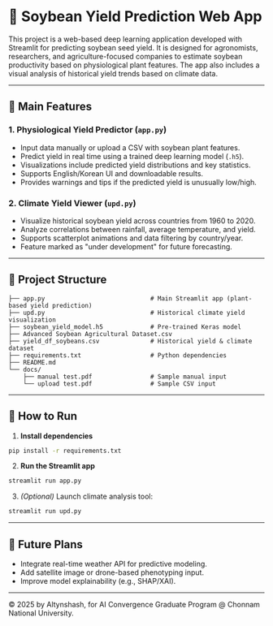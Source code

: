 
# 🌱 Soybean Yield Prediction Web App

This project is a web-based deep learning application developed with Streamlit for predicting soybean seed yield. It is designed for agronomists, researchers, and agriculture-focused companies to estimate soybean productivity based on physiological plant features. The app also includes a visual analysis of historical yield trends based on climate data.

---

## 🧠 Main Features

### 1. Physiological Yield Predictor (`app.py`)
- Input data manually or upload a CSV with soybean plant features.
- Predict yield in real time using a trained deep learning model (`.h5`).
- Visualizations include predicted yield distributions and key statistics.
- Supports English/Korean UI and downloadable results.
- Provides warnings and tips if the predicted yield is unusually low/high.

### 2. Climate Yield Viewer (`upd.py`)
- Visualize historical soybean yield across countries from 1960 to 2020.
- Analyze correlations between rainfall, average temperature, and yield.
- Supports scatterplot animations and data filtering by country/year.
- Feature marked as "under development" for future forecasting.

---

## 📁 Project Structure

```
├── app.py                             # Main Streamlit app (plant-based yield prediction)
├── upd.py                             # Historical climate yield visualization
├── soybean_yield_model.h5             # Pre-trained Keras model
├── Advanced Soybean Agricultural Dataset.csv
├── yield_df_soybeans.csv              # Historical yield & climate dataset
├── requirements.txt                   # Python dependencies
├── README.md
└── docs/
    ├── manual test.pdf                # Sample manual input
    └── upload test.pdf                # Sample CSV input
```

---

## 🚀 How to Run

1. **Install dependencies**  
```bash
pip install -r requirements.txt
```

2. **Run the Streamlit app**  
```bash
streamlit run app.py
```

3. *(Optional)* Launch climate analysis tool:  
```bash
streamlit run upd.py
```

---

## 📌 Future Plans

- Integrate real-time weather API for predictive modeling.
- Add satellite image or drone-based phenotyping input.
- Improve model explainability (e.g., SHAP/XAI).

---

© 2025 by Altynshash, for AI Convergence Graduate Program @ Chonnam National University.
